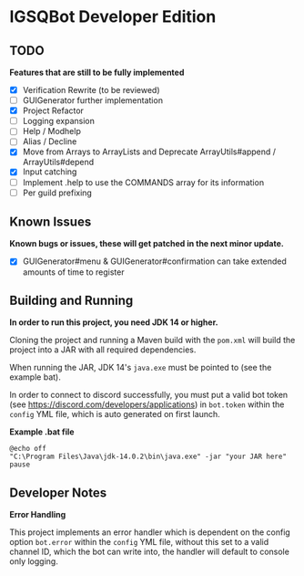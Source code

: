 # IGSQBot Developer Edition
## TODO
**Features that are still to be fully implemented**
 - [x] Verification Rewrite (to be reviewed)
 - [ ] GUIGenerator further implementation
 - [x] Project Refactor
 - [ ] Logging expansion
 - [ ] Help / Modhelp
 - [ ] Alias / Decline
 - [x] Move from Arrays to ArrayLists and Deprecate ArrayUtils#append / ArrayUtils#depend
 - [x] Input catching
 - [ ] Implement .help to use the COMMANDS array for its information
 - [ ] Per guild prefixing

## Known Issues
**Known bugs or issues, these will get patched in the next minor update.**
 
- [x] GUIGenerator#menu & GUIGenerator#confirmation can take extended amounts of time to register

## Building and Running

**In order to run this project, you need JDK 14 or higher.**

Cloning the project and running a Maven build with the `pom.xml` will build the project into a JAR with all required dependencies.

When running the JAR, JDK 14's `java.exe` must be pointed to (see the example bat).

In order to connect to discord successfully, you must put a valid bot token (see https://discord.com/developers/applications)
in `bot.token` within the `config` YML file, which is auto generated on first launch.

**Example .bat file**

```
@echo off
"C:\Program Files\Java\jdk-14.0.2\bin\java.exe" -jar "your JAR here"
pause
```

## Developer Notes
**Error Handling**

This project implements an error handler which is dependent on
the config option `bot.error` within the `config` YML file, without this set to a valid channel ID, which the bot can write into, 
the handler will default to console only logging.
